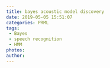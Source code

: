 ```yaml
---
title: bayes acoustic model discovery
date: 2019-05-05 15:51:07
categories: PRML
tags:
 - Bayes
 - speech recognition
 - HMM
photos:
author:
---
```


